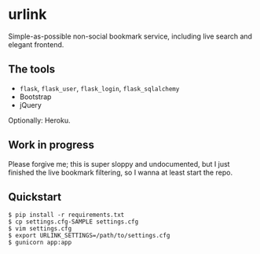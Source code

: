 # urlink

Simple-as-possible non-social bookmark service, including live search
and elegant frontend.

## The tools

  * `flask`, `flask_user`, `flask_login`, `flask_sqlalchemy`
  * Bootstrap
  * jQuery

Optionally: Heroku.

## Work in progress

Please forgive me; this is super sloppy and undocumented, but I just
finished the live bookmark filtering, so I wanna at least start the repo.

## Quickstart

```
$ pip install -r requirements.txt
$ cp settings.cfg-SAMPLE settings.cfg
$ vim settings.cfg
$ export URLINK_SETTINGS=/path/to/settings.cfg
$ gunicorn app:app
```
